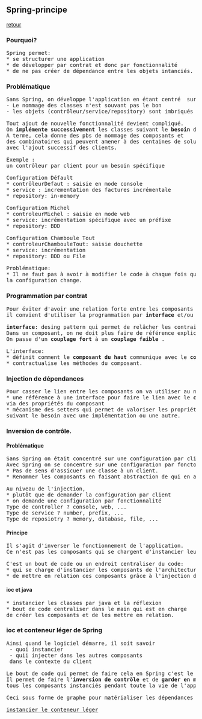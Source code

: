 ## Spring-principe

[retour](index-spring.md)

### Pourquoi?

<pre>
Spring permet:
* se structurer une application
* de développer par contrat et donc par fonctionnalité
* de ne pas créer de dépendance entre les objets intanciés.
</pre>

### Problématique

<pre>
Sans Spring, on développe l'application en étant centré  sur le besoin client.
- Le nommage des classes n'est souvant pas le bon
- les objets (contrôleur/service/repository) sont imbriqués et dépendants

Tout ajout de nouvelle fonctionnalité devient compliqué.
On <b>implémente successivement</b> les classes suivant le <b>besoin</b> des clients.
A terme, cela donne des pbs de nommage des composants et 
des combinatoires qui peuvent amener à des centaines de solutions
avec l'ajout successif des clients.

Exemple : 
un contrôleur par client pour un besoin spécifique

Configuration Défault
* contrôleurDefaut : saisie en mode console
* service : incrementation des factures incrémentale
* repository: in-memory

Configuration Michel
* controleurMichel : saisie en mode web
* service: incrémentation spécifique avec un préfixe
* repository: BDD

Configuration Chamboule Tout
* controleurChambouleTout: saisie douchette
* service: incrémentation
* repository: BDD ou File

Problématique:
* Il ne faut pas à avoir à modifier le code à chaque fois que 
la configuration change.
</pre>

### Programmation par contrat

<pre>
Pour éviter d'avoir une relation forte entre les composants à chaque nouveau besoin,
il convient d'utiliser la programmation par <b>interface</b> et/ou classe abstraite.

<b>interface</b>: desing pattern qui permet de relâcher les contraintes entre les composants.
Dans un composant, on ne doit plus faire de référence explicite à un composant donné.
On passe d'un <b>couplage fort</b> à un <b>couplage faible </b>.

L'interface: 
* définit comment le <b>composant du haut</b> communique avec le <b>composant du bas</b>.
* contractualise les méthodes du composant.
</pre>

### Injection de dépendances

<pre>
Pour casser le lien entre les composants on va utiliser au niveau des <b>composants du haut</b>:
* une référence à une interface pour faire le lien avec le <b>composant du bas</b>, 
via des propriétés du composant 
* mécanisme des setters qui permet de valoriser les propriétés de chaque composant à la volée,
suivant le besoin avec une implémentation ou une autre.
</pre>

### Inversion de contrôle.

#### Problématique

<pre>
Sans Spring on était concentré sur une configuration par client.
Avec Spring on se concentre sur une configuration par fonctonnalité.
* Pas de sens d'assicuer une classe à un client.
* Renommer les composants en faisant abstraction de qui en a besoin.

Au niveau de l'injection, 
* plutôt que de demander la configuration par client
* on demande une configuration par fonctionnalité
Type de controller ? console, web, ...
Type de service ? number, prefix, ...
Type de reposiotry ? memory, database, file, ...
</pre>

#### Principe

<pre>
Il s'agit d'inverser le fonctionnement de l'application.
Ce n'est pas les composants qui se chargent d'instancier leur composant associer.

C'est un bout de code ou un endroit centraliser du code: 
* qui se charge d'instancier les composants de l'architecture
* de mettre en relation ces composants grâce à l'injection de dépendances
</pre>

#### ioc et java

<pre>
* instancier les classes par java et la réflexion
* bout de code centraliser dans le main qui est en charge
de créer les composants et de les mettre en relation.
</pre>

### ioc et conteneur léger de Spring

<pre>
Ainsi quand le logiciel démarre, il soit savoir 
 - quoi instancier 
 - quii injecter dans les autres composants 
 dans le contexte du client

Le bout de code qui permet de faire cela en Spring c'est le <b>conteneur léger</b>.
Il permet de faire l'<b>inversion de contrôle</b> et de <b>garder en mémoire</b> 
tous les composants instanciés pendant toute la vie de l'application.

Ceci sous forme de graphe pour matérialiser les dépendances entre les composants.

<a target="_blank" href="./spring-contexte/index.md">instancier le conteneur léger</a>

</pre>
